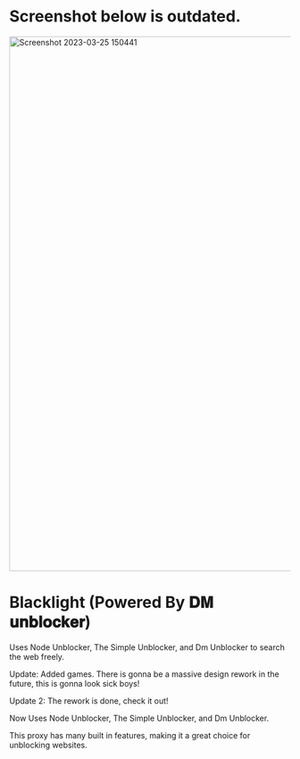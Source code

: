 # Screenshot below is outdated.


<img width="958" alt="Screenshot 2023-03-25 150441" src="https://user-images.githubusercontent.com/119009502/227744511-b518c948-c46f-45ae-a905-b7db72daddcd.png">




#  Blacklight (Powered By 𝐃𝐌 𝐮𝐧𝐛𝐥𝐨𝐜𝐤𝐞𝐫)
Uses Node Unblocker, The Simple Unblocker, and Dm Unblocker to search the web freely. 

Update: Added games. There is gonna be a massive design rework in the future, this is gonna look sick boys!

Update 2: The rework is done, check it out!

Now Uses Node Unblocker, The Simple Unblocker, and Dm Unblocker.

This proxy has many built in features, making it a great choice for unblocking websites.


